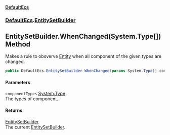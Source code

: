 #### [DefaultEcs](./index.md 'index')
### [DefaultEcs](./DefaultEcs.md 'DefaultEcs').[EntitySetBuilder](./DefaultEcs-EntitySetBuilder.md 'DefaultEcs.EntitySetBuilder')
## EntitySetBuilder.WhenChanged(System.Type[]) Method
Makes a rule to obsverve [Entity](./DefaultEcs-Entity.md 'DefaultEcs.Entity') when all component of the given types are changed.  
```C#
public DefaultEcs.EntitySetBuilder WhenChanged(params System.Type[] componentTypes);
```
#### Parameters
<a name='DefaultEcs-EntitySetBuilder-WhenChanged(System-Type--)-componentTypes'></a>
`componentTypes` [System.Type](https://docs.microsoft.com/en-us/dotnet/api/System.Type 'System.Type')  
The types of component.  
  
#### Returns
[EntitySetBuilder](./DefaultEcs-EntitySetBuilder.md 'DefaultEcs.EntitySetBuilder')  
The current [EntitySetBuilder](./DefaultEcs-EntitySetBuilder.md 'DefaultEcs.EntitySetBuilder').  
